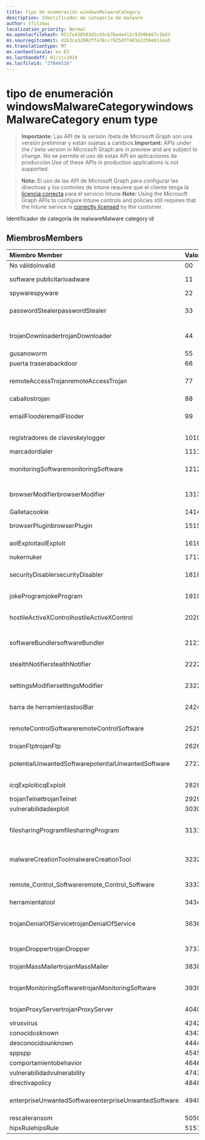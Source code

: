 ```yaml
---
title: tipo de enumeración windowsMalwareCategory
description: Identificador de categoría de malware
author: tfitzmac
localization_priority: Normal
ms.openlocfilehash: 021fe430503d2c43cb76ade411c9350b667c1bd3
ms.sourcegitcommit: d2b3ca32602ffa76cc7925d7f4d1e2258e611ea5
ms.translationtype: MT
ms.contentlocale: es-ES
ms.lasthandoff: 01/11/2019
ms.locfileid: "27844516"
---
```

# <a name="windowsmalwarecategory-enum-type"></a><span data-ttu-id="99576-103">tipo de enumeración windowsMalwareCategory</span><span class="sxs-lookup"><span data-stu-id="99576-103">windowsMalwareCategory enum type</span></span>

> <span data-ttu-id="99576-104">**Importante:** Las API de la versión /beta de Microsoft Graph son una versión preliminar y están sujetas a cambios.</span><span class="sxs-lookup"><span data-stu-id="99576-104">**Important:** APIs under the / beta version in Microsoft Graph are in preview and are subject to change.</span></span> <span data-ttu-id="99576-105">No se permite el uso de estas API en aplicaciones de producción.</span><span class="sxs-lookup"><span data-stu-id="99576-105">Use of these APIs in production applications is not supported.</span></span>

> <span data-ttu-id="99576-106">**Nota:** El uso de las API de Microsoft Graph para configurar las directivas y los controles de Intune requiere que el cliente tenga la [licencia correcta](https://go.microsoft.com/fwlink/?linkid=839381) para el servicio Intune.</span><span class="sxs-lookup"><span data-stu-id="99576-106">**Note:** Using the Microsoft Graph APIs to configure Intune controls and policies still requires that the Intune service is [correctly licensed](https://go.microsoft.com/fwlink/?linkid=839381) by the customer.</span></span>

<span data-ttu-id="99576-107">Identificador de categoría de malware</span><span class="sxs-lookup"><span data-stu-id="99576-107">Malware category id</span></span>
## <a name="members"></a><span data-ttu-id="99576-108">Miembros</span><span class="sxs-lookup"><span data-stu-id="99576-108">Members</span></span>
|<span data-ttu-id="99576-109">Miembro	</span><span class="sxs-lookup"><span data-stu-id="99576-109">Member</span></span>|<span data-ttu-id="99576-110">Valor</span><span class="sxs-lookup"><span data-stu-id="99576-110">Value</span></span>|<span data-ttu-id="99576-111">Description</span><span class="sxs-lookup"><span data-stu-id="99576-111">Description</span></span>|
|:---|:---|:---|
|<span data-ttu-id="99576-112">No válido</span><span class="sxs-lookup"><span data-stu-id="99576-112">invalid</span></span>|<span data-ttu-id="99576-113">0</span><span class="sxs-lookup"><span data-stu-id="99576-113">0</span></span>|<span data-ttu-id="99576-114">Invalid</span><span class="sxs-lookup"><span data-stu-id="99576-114">Invalid</span></span>|
|<span data-ttu-id="99576-115">software publicitario</span><span class="sxs-lookup"><span data-stu-id="99576-115">adware</span></span>|<span data-ttu-id="99576-116">1</span><span class="sxs-lookup"><span data-stu-id="99576-116">1</span></span>|<span data-ttu-id="99576-117">Software publicitario</span><span class="sxs-lookup"><span data-stu-id="99576-117">Adware</span></span>|
|<span data-ttu-id="99576-118">spyware</span><span class="sxs-lookup"><span data-stu-id="99576-118">spyware</span></span>|<span data-ttu-id="99576-119">2</span><span class="sxs-lookup"><span data-stu-id="99576-119">2</span></span>|<span data-ttu-id="99576-120">Spyware</span><span class="sxs-lookup"><span data-stu-id="99576-120">Spyware</span></span>|
|<span data-ttu-id="99576-121">passwordStealer</span><span class="sxs-lookup"><span data-stu-id="99576-121">passwordStealer</span></span>|<span data-ttu-id="99576-122">3</span><span class="sxs-lookup"><span data-stu-id="99576-122">3</span></span>|<span data-ttu-id="99576-123">Ladrón de contraseñas</span><span class="sxs-lookup"><span data-stu-id="99576-123">Password stealer</span></span>|
|<span data-ttu-id="99576-124">trojanDownloader</span><span class="sxs-lookup"><span data-stu-id="99576-124">trojanDownloader</span></span>|<span data-ttu-id="99576-125">4</span><span class="sxs-lookup"><span data-stu-id="99576-125">4</span></span>|<span data-ttu-id="99576-126">Troyano de descarga</span><span class="sxs-lookup"><span data-stu-id="99576-126">Trojan downloader</span></span>|
|<span data-ttu-id="99576-127">gusano</span><span class="sxs-lookup"><span data-stu-id="99576-127">worm</span></span>|<span data-ttu-id="99576-128">5</span><span class="sxs-lookup"><span data-stu-id="99576-128">5</span></span>|<span data-ttu-id="99576-129">Gusano</span><span class="sxs-lookup"><span data-stu-id="99576-129">Worm</span></span>|
|<span data-ttu-id="99576-130">puerta trasera</span><span class="sxs-lookup"><span data-stu-id="99576-130">backdoor</span></span>|<span data-ttu-id="99576-131">6</span><span class="sxs-lookup"><span data-stu-id="99576-131">6</span></span>|<span data-ttu-id="99576-132">Puerta trasera</span><span class="sxs-lookup"><span data-stu-id="99576-132">Backdoor</span></span>|
|<span data-ttu-id="99576-133">remoteAccessTrojan</span><span class="sxs-lookup"><span data-stu-id="99576-133">remoteAccessTrojan</span></span>|<span data-ttu-id="99576-134">7</span><span class="sxs-lookup"><span data-stu-id="99576-134">7</span></span>|<span data-ttu-id="99576-135">Caballos de acceso remoto</span><span class="sxs-lookup"><span data-stu-id="99576-135">Remote access Trojan</span></span>|
|<span data-ttu-id="99576-136">caballos</span><span class="sxs-lookup"><span data-stu-id="99576-136">trojan</span></span>|<span data-ttu-id="99576-137">8</span><span class="sxs-lookup"><span data-stu-id="99576-137">8</span></span>|<span data-ttu-id="99576-138">Caballos</span><span class="sxs-lookup"><span data-stu-id="99576-138">Trojan</span></span>|
|<span data-ttu-id="99576-139">emailFlooder</span><span class="sxs-lookup"><span data-stu-id="99576-139">emailFlooder</span></span>|<span data-ttu-id="99576-140">9</span><span class="sxs-lookup"><span data-stu-id="99576-140">9</span></span>|<span data-ttu-id="99576-141">Programa para envío masivo de correo electrónico</span><span class="sxs-lookup"><span data-stu-id="99576-141">Email flooder</span></span>|
|<span data-ttu-id="99576-142">registradores de claves</span><span class="sxs-lookup"><span data-stu-id="99576-142">keylogger</span></span>|<span data-ttu-id="99576-143">10</span><span class="sxs-lookup"><span data-stu-id="99576-143">10</span></span>|<span data-ttu-id="99576-144">Registradores de claves</span><span class="sxs-lookup"><span data-stu-id="99576-144">Keylogger</span></span>|
|<span data-ttu-id="99576-145">marcador</span><span class="sxs-lookup"><span data-stu-id="99576-145">dialer</span></span>|<span data-ttu-id="99576-146">11</span><span class="sxs-lookup"><span data-stu-id="99576-146">11</span></span>|<span data-ttu-id="99576-147">Marcador</span><span class="sxs-lookup"><span data-stu-id="99576-147">Dialer</span></span>|
|<span data-ttu-id="99576-148">monitoringSoftware</span><span class="sxs-lookup"><span data-stu-id="99576-148">monitoringSoftware</span></span>|<span data-ttu-id="99576-149">12</span><span class="sxs-lookup"><span data-stu-id="99576-149">12</span></span>|<span data-ttu-id="99576-150">Software de supervisión</span><span class="sxs-lookup"><span data-stu-id="99576-150">Monitoring software</span></span>|
|<span data-ttu-id="99576-151">browserModifier</span><span class="sxs-lookup"><span data-stu-id="99576-151">browserModifier</span></span>|<span data-ttu-id="99576-152">13</span><span class="sxs-lookup"><span data-stu-id="99576-152">13</span></span>|<span data-ttu-id="99576-153">Modificador de explorador</span><span class="sxs-lookup"><span data-stu-id="99576-153">Browser modifier</span></span>|
|<span data-ttu-id="99576-154">Galleta</span><span class="sxs-lookup"><span data-stu-id="99576-154">cookie</span></span>|<span data-ttu-id="99576-155">14</span><span class="sxs-lookup"><span data-stu-id="99576-155">14</span></span>|<span data-ttu-id="99576-156">Cookie</span><span class="sxs-lookup"><span data-stu-id="99576-156">Cookie</span></span>|
|<span data-ttu-id="99576-157">browserPlugin</span><span class="sxs-lookup"><span data-stu-id="99576-157">browserPlugin</span></span>|<span data-ttu-id="99576-158">15</span><span class="sxs-lookup"><span data-stu-id="99576-158">15</span></span>|<span data-ttu-id="99576-159">Complemento de explorador</span><span class="sxs-lookup"><span data-stu-id="99576-159">Browser plugin</span></span>|
|<span data-ttu-id="99576-160">aolExploit</span><span class="sxs-lookup"><span data-stu-id="99576-160">aolExploit</span></span>|<span data-ttu-id="99576-161">16</span><span class="sxs-lookup"><span data-stu-id="99576-161">16</span></span>|<span data-ttu-id="99576-162">Vulnerabilidad de AOL</span><span class="sxs-lookup"><span data-stu-id="99576-162">AOL exploit</span></span>|
|<span data-ttu-id="99576-163">nuker</span><span class="sxs-lookup"><span data-stu-id="99576-163">nuker</span></span>|<span data-ttu-id="99576-164">17</span><span class="sxs-lookup"><span data-stu-id="99576-164">17</span></span>|<span data-ttu-id="99576-165">Nuker</span><span class="sxs-lookup"><span data-stu-id="99576-165">Nuker</span></span>|
|<span data-ttu-id="99576-166">securityDisabler</span><span class="sxs-lookup"><span data-stu-id="99576-166">securityDisabler</span></span>|<span data-ttu-id="99576-167">18</span><span class="sxs-lookup"><span data-stu-id="99576-167">18</span></span>|<span data-ttu-id="99576-168">Deshabilitador de seguridad</span><span class="sxs-lookup"><span data-stu-id="99576-168">Security disabler</span></span>|
|<span data-ttu-id="99576-169">jokeProgram</span><span class="sxs-lookup"><span data-stu-id="99576-169">jokeProgram</span></span>|<span data-ttu-id="99576-170">19</span><span class="sxs-lookup"><span data-stu-id="99576-170">19</span></span>|<span data-ttu-id="99576-171">Programa de broma</span><span class="sxs-lookup"><span data-stu-id="99576-171">Joke program</span></span>|
|<span data-ttu-id="99576-172">hostileActiveXControl</span><span class="sxs-lookup"><span data-stu-id="99576-172">hostileActiveXControl</span></span>|<span data-ttu-id="99576-173">20</span><span class="sxs-lookup"><span data-stu-id="99576-173">20</span></span>|<span data-ttu-id="99576-174">Control ActiveX hostil</span><span class="sxs-lookup"><span data-stu-id="99576-174">Hostile ActiveX control</span></span>|
|<span data-ttu-id="99576-175">softwareBundler</span><span class="sxs-lookup"><span data-stu-id="99576-175">softwareBundler</span></span>|<span data-ttu-id="99576-176">21</span><span class="sxs-lookup"><span data-stu-id="99576-176">21</span></span>|<span data-ttu-id="99576-177">Instala varios programas de software</span><span class="sxs-lookup"><span data-stu-id="99576-177">Software bundler</span></span>|
|<span data-ttu-id="99576-178">stealthNotifier</span><span class="sxs-lookup"><span data-stu-id="99576-178">stealthNotifier</span></span>|<span data-ttu-id="99576-179">22</span><span class="sxs-lookup"><span data-stu-id="99576-179">22</span></span>|<span data-ttu-id="99576-180">Modificador oculto</span><span class="sxs-lookup"><span data-stu-id="99576-180">Stealth modifier</span></span>|
|<span data-ttu-id="99576-181">settingsModifier</span><span class="sxs-lookup"><span data-stu-id="99576-181">settingsModifier</span></span>|<span data-ttu-id="99576-182">23</span><span class="sxs-lookup"><span data-stu-id="99576-182">23</span></span>|<span data-ttu-id="99576-183">Modificador de configuración</span><span class="sxs-lookup"><span data-stu-id="99576-183">Settings modifier</span></span>|
|<span data-ttu-id="99576-184">barra de herramientas</span><span class="sxs-lookup"><span data-stu-id="99576-184">toolBar</span></span>|<span data-ttu-id="99576-185">24</span><span class="sxs-lookup"><span data-stu-id="99576-185">24</span></span>|<span data-ttu-id="99576-186">Barra de herramientas</span><span class="sxs-lookup"><span data-stu-id="99576-186">Toolbar</span></span>|
|<span data-ttu-id="99576-187">remoteControlSoftware</span><span class="sxs-lookup"><span data-stu-id="99576-187">remoteControlSoftware</span></span>|<span data-ttu-id="99576-188">25</span><span class="sxs-lookup"><span data-stu-id="99576-188">25</span></span>|<span data-ttu-id="99576-189">Software de control remoto</span><span class="sxs-lookup"><span data-stu-id="99576-189">Remote control software</span></span>|
|<span data-ttu-id="99576-190">trojanFtp</span><span class="sxs-lookup"><span data-stu-id="99576-190">trojanFtp</span></span>|<span data-ttu-id="99576-191">26</span><span class="sxs-lookup"><span data-stu-id="99576-191">26</span></span>|<span data-ttu-id="99576-192">Troya FTP</span><span class="sxs-lookup"><span data-stu-id="99576-192">Trojan FTP</span></span>|
|<span data-ttu-id="99576-193">potentialUnwantedSoftware</span><span class="sxs-lookup"><span data-stu-id="99576-193">potentialUnwantedSoftware</span></span>|<span data-ttu-id="99576-194">27</span><span class="sxs-lookup"><span data-stu-id="99576-194">27</span></span>|<span data-ttu-id="99576-195">Posible software no deseado</span><span class="sxs-lookup"><span data-stu-id="99576-195">Potential unwanted software</span></span>|
|<span data-ttu-id="99576-196">icqExploit</span><span class="sxs-lookup"><span data-stu-id="99576-196">icqExploit</span></span>|<span data-ttu-id="99576-197">28</span><span class="sxs-lookup"><span data-stu-id="99576-197">28</span></span>|<span data-ttu-id="99576-198">Vulnerabilidad de ICQ</span><span class="sxs-lookup"><span data-stu-id="99576-198">ICQ exploit</span></span>|
|<span data-ttu-id="99576-199">trojanTelnet</span><span class="sxs-lookup"><span data-stu-id="99576-199">trojanTelnet</span></span>|<span data-ttu-id="99576-200">29</span><span class="sxs-lookup"><span data-stu-id="99576-200">29</span></span>|<span data-ttu-id="99576-201">Telnet Troya</span><span class="sxs-lookup"><span data-stu-id="99576-201">Trojan telnet</span></span>|
|<span data-ttu-id="99576-202">vulnerabilidad</span><span class="sxs-lookup"><span data-stu-id="99576-202">exploit</span></span>|<span data-ttu-id="99576-203">30</span><span class="sxs-lookup"><span data-stu-id="99576-203">30</span></span>|<span data-ttu-id="99576-204">Vulnerabilidad</span><span class="sxs-lookup"><span data-stu-id="99576-204">Exploit</span></span>|
|<span data-ttu-id="99576-205">filesharingProgram</span><span class="sxs-lookup"><span data-stu-id="99576-205">filesharingProgram</span></span>|<span data-ttu-id="99576-206">31</span><span class="sxs-lookup"><span data-stu-id="99576-206">31</span></span>|<span data-ttu-id="99576-207">Programa de uso compartido de archivos</span><span class="sxs-lookup"><span data-stu-id="99576-207">File sharing program</span></span>|
|<span data-ttu-id="99576-208">malwareCreationTool</span><span class="sxs-lookup"><span data-stu-id="99576-208">malwareCreationTool</span></span>|<span data-ttu-id="99576-209">32</span><span class="sxs-lookup"><span data-stu-id="99576-209">32</span></span>|<span data-ttu-id="99576-210">Herramienta de creación de malware</span><span class="sxs-lookup"><span data-stu-id="99576-210">Malware creation tool</span></span>|
|<span data-ttu-id="99576-211">remote_Control_Software</span><span class="sxs-lookup"><span data-stu-id="99576-211">remote_Control_Software</span></span>|<span data-ttu-id="99576-212">33</span><span class="sxs-lookup"><span data-stu-id="99576-212">33</span></span>|<span data-ttu-id="99576-213">Software de control remoto</span><span class="sxs-lookup"><span data-stu-id="99576-213">Remote control software</span></span>|
|<span data-ttu-id="99576-214">herramienta</span><span class="sxs-lookup"><span data-stu-id="99576-214">tool</span></span>|<span data-ttu-id="99576-215">34</span><span class="sxs-lookup"><span data-stu-id="99576-215">34</span></span>|<span data-ttu-id="99576-216">Herramienta</span><span class="sxs-lookup"><span data-stu-id="99576-216">Tool</span></span>|
|<span data-ttu-id="99576-217">trojanDenialOfService</span><span class="sxs-lookup"><span data-stu-id="99576-217">trojanDenialOfService</span></span>|<span data-ttu-id="99576-218">36</span><span class="sxs-lookup"><span data-stu-id="99576-218">36</span></span>|<span data-ttu-id="99576-219">Troya ataques por denegación de servicio</span><span class="sxs-lookup"><span data-stu-id="99576-219">Trojan denial of service</span></span>|
|<span data-ttu-id="99576-220">trojanDropper</span><span class="sxs-lookup"><span data-stu-id="99576-220">trojanDropper</span></span>|<span data-ttu-id="99576-221">37</span><span class="sxs-lookup"><span data-stu-id="99576-221">37</span></span>|<span data-ttu-id="99576-222">Troyano instalador de malware</span><span class="sxs-lookup"><span data-stu-id="99576-222">Trojan dropper</span></span>|
|<span data-ttu-id="99576-223">trojanMassMailer</span><span class="sxs-lookup"><span data-stu-id="99576-223">trojanMassMailer</span></span>|<span data-ttu-id="99576-224">38</span><span class="sxs-lookup"><span data-stu-id="99576-224">38</span></span>|<span data-ttu-id="99576-225">Troya envío masivo de correo</span><span class="sxs-lookup"><span data-stu-id="99576-225">Trojan mass mailer</span></span>|
|<span data-ttu-id="99576-226">trojanMonitoringSoftware</span><span class="sxs-lookup"><span data-stu-id="99576-226">trojanMonitoringSoftware</span></span>|<span data-ttu-id="99576-227">39</span><span class="sxs-lookup"><span data-stu-id="99576-227">39</span></span>|<span data-ttu-id="99576-228">Software de supervisión de Troya</span><span class="sxs-lookup"><span data-stu-id="99576-228">Trojan monitoring software</span></span>|
|<span data-ttu-id="99576-229">trojanProxyServer</span><span class="sxs-lookup"><span data-stu-id="99576-229">trojanProxyServer</span></span>|<span data-ttu-id="99576-230">40</span><span class="sxs-lookup"><span data-stu-id="99576-230">40</span></span>|<span data-ttu-id="99576-231">Servidor proxy de Troya</span><span class="sxs-lookup"><span data-stu-id="99576-231">Trojan proxy server</span></span>|
|<span data-ttu-id="99576-232">virus</span><span class="sxs-lookup"><span data-stu-id="99576-232">virus</span></span>|<span data-ttu-id="99576-233">42</span><span class="sxs-lookup"><span data-stu-id="99576-233">42</span></span>|<span data-ttu-id="99576-234">Virus</span><span class="sxs-lookup"><span data-stu-id="99576-234">Virus</span></span>|
|<span data-ttu-id="99576-235">conocidos</span><span class="sxs-lookup"><span data-stu-id="99576-235">known</span></span>|<span data-ttu-id="99576-236">43</span><span class="sxs-lookup"><span data-stu-id="99576-236">43</span></span>|<span data-ttu-id="99576-237">Conocidos</span><span class="sxs-lookup"><span data-stu-id="99576-237">Known</span></span>|
|<span data-ttu-id="99576-238">desconocido</span><span class="sxs-lookup"><span data-stu-id="99576-238">unknown</span></span>|<span data-ttu-id="99576-239">44</span><span class="sxs-lookup"><span data-stu-id="99576-239">44</span></span>|<span data-ttu-id="99576-240">Desconocido</span><span class="sxs-lookup"><span data-stu-id="99576-240">Unknown</span></span>|
|<span data-ttu-id="99576-241">spp</span><span class="sxs-lookup"><span data-stu-id="99576-241">spp</span></span>|<span data-ttu-id="99576-242">45</span><span class="sxs-lookup"><span data-stu-id="99576-242">45</span></span>|<span data-ttu-id="99576-243">SPP</span><span class="sxs-lookup"><span data-stu-id="99576-243">SPP</span></span>|
|<span data-ttu-id="99576-244">comportamiento</span><span class="sxs-lookup"><span data-stu-id="99576-244">behavior</span></span>|<span data-ttu-id="99576-245">46</span><span class="sxs-lookup"><span data-stu-id="99576-245">46</span></span>|<span data-ttu-id="99576-246">Comportamiento</span><span class="sxs-lookup"><span data-stu-id="99576-246">Behavior</span></span>|
|<span data-ttu-id="99576-247">vulnerabilidad</span><span class="sxs-lookup"><span data-stu-id="99576-247">vulnerability</span></span>|<span data-ttu-id="99576-248">47</span><span class="sxs-lookup"><span data-stu-id="99576-248">47</span></span>|<span data-ttu-id="99576-249">Vulnerabilidad</span><span class="sxs-lookup"><span data-stu-id="99576-249">Vulnerability</span></span>|
|<span data-ttu-id="99576-250">directiva</span><span class="sxs-lookup"><span data-stu-id="99576-250">policy</span></span>|<span data-ttu-id="99576-251">48</span><span class="sxs-lookup"><span data-stu-id="99576-251">48</span></span>|<span data-ttu-id="99576-252">Directiva</span><span class="sxs-lookup"><span data-stu-id="99576-252">Policy</span></span>|
|<span data-ttu-id="99576-253">enterpriseUnwantedSoftware</span><span class="sxs-lookup"><span data-stu-id="99576-253">enterpriseUnwantedSoftware</span></span>|<span data-ttu-id="99576-254">49</span><span class="sxs-lookup"><span data-stu-id="99576-254">49</span></span>|<span data-ttu-id="99576-255">Enterprise Software no deseado</span><span class="sxs-lookup"><span data-stu-id="99576-255">Enterprise Unwanted Software</span></span>|
|<span data-ttu-id="99576-256">rescate</span><span class="sxs-lookup"><span data-stu-id="99576-256">ransom</span></span>|<span data-ttu-id="99576-257">50</span><span class="sxs-lookup"><span data-stu-id="99576-257">50</span></span>|<span data-ttu-id="99576-258">Rescate</span><span class="sxs-lookup"><span data-stu-id="99576-258">Ransom</span></span>|
|<span data-ttu-id="99576-259">hipsRule</span><span class="sxs-lookup"><span data-stu-id="99576-259">hipsRule</span></span>|<span data-ttu-id="99576-260">51</span><span class="sxs-lookup"><span data-stu-id="99576-260">51</span></span>|<span data-ttu-id="99576-261">Regla de HIPS</span><span class="sxs-lookup"><span data-stu-id="99576-261">HIPS Rule</span></span>|





